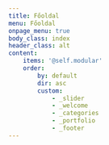 ```yaml
---
title: Főoldal
menu: Főoldal
onpage_menu: true
body_class: index
header_class: alt
content:
    items: '@self.modular'
    order:
        by: default
        dir: asc
        custom:
            - _slider
            - _welcome
            - _categories
            - _portfolio
            - _footer
---
```

